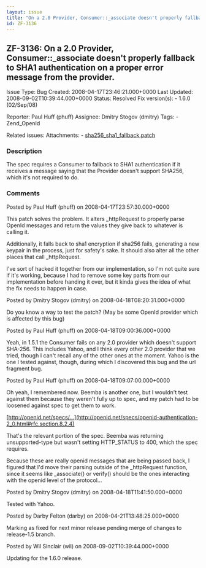 ```yaml
---
layout: issue
title: "On a 2.0 Provider, Consumer::_associate doesn't properly fallback to SHA1 authentication on a proper error message from the provider."
id: ZF-3136
---
```


ZF-3136: On a 2.0 Provider, Consumer::\_associate doesn't properly fallback to SHA1 authentication on a proper error message from the provider.
-----------------------------------------------------------------------------------------------------------------------------------------------

 Issue Type: Bug Created: 2008-04-17T23:46:21.000+0000 Last Updated: 2008-09-02T10:39:44.000+0000 Status: Resolved Fix version(s): - 1.6.0 (02/Sep/08)
 
 Reporter:  Paul Huff (phuff)  Assignee:  Dmitry Stogov (dmitry)  Tags: - Zend\_OpenId
 
 Related issues: 
 Attachments: - [sha256\_sha1\_fallback.patch](/issues/secure/attachment/11243/sha256_sha1_fallback.patch)
 
### Description

The spec requires a Consumer to fallback to SHA1 authentication if it receives a message saying that the Provider doesn't support SHA256, which it's not required to do.

 

 

### Comments

Posted by Paul Huff (phuff) on 2008-04-17T23:57:30.000+0000

This patch solves the problem. It alters \_httpRequest to properly parse OpenId messages and return the values they give back to whatever is calling it.

Additionally, it falls back to sha1 encryption if sha256 fails, generating a new keypair in the process, just for safety's sake. It should also alter all the other places that call \_httpRequest.

I've sort of hacked it together from our implementation, so I'm not quite sure if it's working, because I had to remove some key parts from our implementation before handing it over, but it kinda gives the idea of what the fix needs to happen in case.

 

 

Posted by Dmitry Stogov (dmitry) on 2008-04-18T08:20:31.000+0000

Do you know a way to test the patch? (May be some OpenId provider which is affected by this bug)

 

 

Posted by Paul Huff (phuff) on 2008-04-18T09:00:36.000+0000

Yeah, in 1.5.1 the Consumer fails on any 2.0 provider which doesn't support SHA-256. This includes Yahoo, and I think every other 2.0 provider that we tried, though I can't recall any of the other ones at the moment. Yahoo is the one I tested against, though, during which I discovered this bug and the url fragment bug.

 

 

Posted by Paul Huff (phuff) on 2008-04-18T09:07:00.000+0000

Oh yeah, I remembered now. Beemba is another one, but I wouldn't test against them because they weren't fully up to spec, and my patch had to be loosened against spec to get them to work.

[http://openid.net/specs/…](http://openid.net/specs/openid-authentication-2_0.html#rfc.section.8.2.4)

That's the relevant portion of the spec. Beemba was returning unsupported-type but wasn't setting HTTP\_STATUS to 400, which the spec requires.

Because these are really openid messages that are being passed back, I figured that I'd move their parsing outside of the \_httpRequest function, since it seems like \_associate() or verify() should be the ones interacting with the openid level of the protocol...

 

 

Posted by Dmitry Stogov (dmitry) on 2008-04-18T11:41:50.000+0000

Tested with Yahoo.

 

 

Posted by Darby Felton (darby) on 2008-04-21T13:48:25.000+0000

Marking as fixed for next minor release pending merge of changes to release-1.5 branch.

 

 

Posted by Wil Sinclair (wil) on 2008-09-02T10:39:44.000+0000

Updating for the 1.6.0 release.

 

 